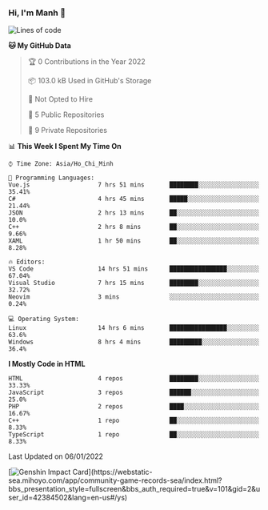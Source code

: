 ### Hi, I'm Manh 👋

<!--START_SECTION:waka-->
![Lines of code](https://img.shields.io/badge/From%20Hello%20World%20I%27ve%20Written-2%20Million%20lines%20of%20code-blue)

**🐱 My GitHub Data** 

> 🏆 0 Contributions in the Year 2022
 > 
> 📦 103.0 kB Used in GitHub's Storage 
 > 
> 🚫 Not Opted to Hire
 > 
> 📜 5 Public Repositories 
 > 
> 🔑 9 Private Repositories  
 > 
📊 **This Week I Spent My Time On** 

```text
⌚︎ Time Zone: Asia/Ho_Chi_Minh

💬 Programming Languages: 
Vue.js                   7 hrs 51 mins       ████████░░░░░░░░░░░░░░░░░   35.41% 
C#                       4 hrs 45 mins       █████░░░░░░░░░░░░░░░░░░░░   21.44% 
JSON                     2 hrs 13 mins       ██░░░░░░░░░░░░░░░░░░░░░░░   10.0% 
C++                      2 hrs 8 mins        ██░░░░░░░░░░░░░░░░░░░░░░░   9.66% 
XAML                     1 hr 50 mins        ██░░░░░░░░░░░░░░░░░░░░░░░   8.28%

🔥 Editors: 
VS Code                  14 hrs 51 mins      ████████████████░░░░░░░░░   67.04% 
Visual Studio            7 hrs 15 mins       ████████░░░░░░░░░░░░░░░░░   32.72% 
Neovim                   3 mins              ░░░░░░░░░░░░░░░░░░░░░░░░░   0.24%

💻 Operating System: 
Linux                    14 hrs 6 mins       ████████████████░░░░░░░░░   63.6% 
Windows                  8 hrs 4 mins        █████████░░░░░░░░░░░░░░░░   36.4%

```

**I Mostly Code in HTML** 

```text
HTML                     4 repos             ████████░░░░░░░░░░░░░░░░░   33.33% 
JavaScript               3 repos             ██████░░░░░░░░░░░░░░░░░░░   25.0% 
PHP                      2 repos             ████░░░░░░░░░░░░░░░░░░░░░   16.67% 
C++                      1 repo              ██░░░░░░░░░░░░░░░░░░░░░░░   8.33% 
TypeScript               1 repo              ██░░░░░░░░░░░░░░░░░░░░░░░   8.33%

```



 Last Updated on 06/01/2022
<!--END_SECTION:waka-->

[![Genshin Impact Card](https://api.mn07.xyz/genshin/card/42384502?)](https://webstatic-sea.mihoyo.com/app/community-game-records-sea/index.html?bbs_presentation_style=fullscreen&bbs_auth_required=true&v=101&gid=2&user_id=42384502&lang=en-us#/ys)
